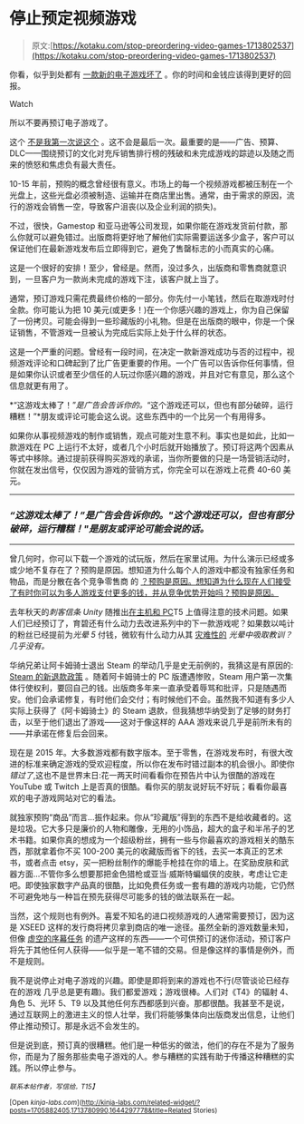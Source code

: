 # 停止预定视频游戏

> 原文:[https://kotaku.com/stop-preordering-video-games-1713802537](https://kotaku.com/stop-preordering-video-games-1713802537)

你看，似乎到处都有 [一款新的电子游戏坏了](http://kotaku.com/new-video-games-shouldnt-be-so-broken-1658570535#_ga=1.186114025.1374784816.1416946327) 。你的时间和金钱应该得到更好的回报。

Watch

所以不要再预订电子游戏了。

这个 [不是我第一次说这个](http://kotaku.com/stop-preordering-video-games-5909105) 。这不会是最后一次。最重要的是——广告、预算、DLC——围绕预订的文化对充斥销售排行榜的残破和未完成游戏的踪迹以及随之而来的愤怒和焦虑负有最大责任。

10-15 年前，预购的概念曾经很有意义。市场上的每一个视频游戏都被压制在一个光盘上，这些光盘必须被制造、运输并在商店里出售。通常，由于需求的原因，流行的游戏会销售一空，导致客户沮丧(以及企业利润的损失)。

不过，很快，Gamestop 和亚马逊等公司发现，如果你能在游戏发货前付款，那么你就可以避免错过。出版商将更好地了解他们实际需要运送多少盒子，客户可以保证他们在最新游戏发布后立即得到它，避免了售罄标志的小而真实的心痛。

这是一个很好的安排！至少，曾经是。然而，没过多久，出版商和零售商就意识到，一旦客户为一款尚未完成的游戏下注，该客户就上当了。

通常，预订游戏只需花费最终价格的一部分。你先付一小笔钱，然后在取游戏时付全款。你可能认为把 10 美元(或更多！)在一个你感兴趣的游戏上，你为自己保留了一份拷贝。可能会得到一些珍藏版的小礼物。但是在出版商的眼中，你是一个保证销售，不管游戏一旦被认为完成后实际上处于什么样的状态。

这是一个严重的问题。曾经有一段时间，在决定一款新游戏成功与否的过程中，视频游戏评论和口碑起到了比广告更重要的作用。一个广告可以告诉你任何事情，但是如果你认识或者至少信任的人玩过你感兴趣的游戏，并且对它有意见，那么这个信息就更有用了。

*“这游戏太棒了！”*是广告会告诉你的。*“这个游戏还可以，但也有部分破碎，运行糟糕！”*朋友或评论可能会这么说。这些东西中的一个比另一个有用得多。

如果你从事视频游戏的制作或销售，观点可能对生意不利。事实也是如此，比如一款游戏在 PC 上运行不太好，或者几个小时后就开始播放了。预订将这两个因素从等式中移除。通过提前获得购买游戏的承诺，当你所要做的只是一场营销活动时，你就在发出信号，仅仅因为游戏的营销方式，你完全可以在游戏上花费 40-60 美元。

* * *

### *“这游戏太棒了！”是广告会告诉你的。"这个游戏还可以，但也有部分破碎，运行糟糕！"是朋友或评论可能会说的话。*

* * *

曾几何时，你可以下载一个游戏的试玩版，然后在家里试用。为什么演示已经或多或少地不复存在了？预购是原因。想知道为什么每个人的游戏中都没有独家任务和物品，而是分散在各个竞争零售商 的 [？预购是原因。想知道为什么现在人们接受了有时你可以为多人游戏支付更多的钱，并从竞争优势开始吗？预购是原因。](http://kotaku.com/video-game-preorders-are-out-of-control-1575425040) 

去年秋天的*刺客信条 Unity* 随推出[在主机和 PC](http://kotaku.com/assassins-creed-unity-just-doesnt-run-very-well-on-ps-1657617530#_ga=1.210573397.1374784816.1416946327)T5 上值得注意的技术问题。如果人们已经预订了，育碧还有什么动力去改进系列中的下一款游戏呢？如果数以吨计的粉丝已经提前为*光晕 5* 付钱，微软有什么动力从其 [灾难性的](http://kotaku.com/we-all-know-that-halo-master-chief-collection-is-a-dis-1687476926) *光晕中吸取教训？几乎没有。*

华纳兄弟让阿卡姆骑士退出 Steam 的举动几乎是史无前例的，我猜这是有原因的: [Steam 的新退款政策](http://kotaku.com/steam-is-now-offering-refunds-1708492000) 。随着阿卡姆骑士的 PC 版遭遇惨败，Steam 用户第一次集体行使权利，要回自己的钱。出版商多年来一直承受着辱骂和批评，只是随遇而安。他们会承诺修复，有时他们会交付；有时候他们不会。虽然我不知道有多少人实际上获得了《阿卡姆骑士》的 Steam 退款，但我猜想华纳受到了足够的财务打击，以至于他们退出了游戏——这对于像这样的 AAA 游戏来说几乎是前所未有的——并承诺在修复后会回来。

现在是 2015 年。大多数游戏都有数字版本。至于零售，在游戏发布时，有很大改进的标准来确定游戏的受欢迎程度，所以你在发布时错过副本的机会很小。即使你*错过了*,这也不是世界末日:花一两天时间看看你在预告片中认为很酷的游戏在 YouTube 或 Twitch 上是否真的很酷。看你买的朋友说好玩不好玩；看看你最喜欢的电子游戏网站对它的看法。

就独家预购“商品”而言...振作起来。你从“珍藏版”得到的东西不是给收藏者的。这是垃圾。它大多只是廉价的人物和雕像，无用的小饰品，超大的盒子和半吊子的艺术书籍。如果你真的想成为一个超级粉丝，拥有一些与你最喜欢的游戏相关的酷东西，那就拿着你不买 100-200 美元的收藏版而省下的钱，去买一本真正的艺术书，或者点击 etsy，买一把粉丝制作的爆能手枪挂在你的墙上。在奖励皮肤和武器方面...不管你多么想要那把金色猎枪或亚当·威斯特蝙蝠侠的皮肤，考虑让它走吧。即使独家数字产品真的很酷，比如免费任务或一套有趣的游戏内功能，它仍然不可避免地与一种旨在预先获得尽可能多的钱的做法联系在一起。

当然，这个规则也有例外。喜爱不知名的进口视频游戏的人通常需要预订，因为这是 XSEED 这样的发行商将拷贝拿到商店的唯一途径。虽然全新的游戏数量未知，但像 [虚空的序幕任务](http://www.kotaku.co.uk/2015/06/17/blizzard-is-releasing-prologue-missions-to-an-expansion-of-a-sequel) 的遗产这样的东西——一个可供预订的迷你活动，预订客户将先于其他任何人获得——似乎是一笔不错的交易。但是像这样的事情是例外，而不是规则。

我不是说停止对电子游戏的兴趣。即使是即将到来的游戏也不行(尽管谈论已经存在的游戏 几乎总是更有趣)。我们都爱游戏；游戏很棒。人们对《T4》的辐射 4、角色 5、光环 5、T9 以及其他任何东西都感到兴奋。那都很酷。我甚至不是说，通过互联网上的激进主义的惊人壮举，我们将能够集体向出版商发出信息，让他们停止推动预订。那是永远不会发生的。

但是说到底，预订真的很糟糕。他们是一种低劣的做法，他们的存在不是为了服务你，而是为了服务那些卖电子游戏的人。参与糟糕的实践有助于传播这种糟糕的实践。所以停止参与。

*<small>联系本帖作者，写信给</small>*[*<small></small>*](mailto:plunkett@kotaku.com)<small>*<small>。</small>T15】*</small>

<small>[Open *kinja-labs.com*](http://kinja-labs.com/related-widget/?posts=1705882405,1713780990,1644297778&title=Related Stories)</small><small></small>
